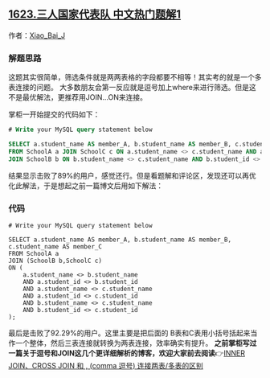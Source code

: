 ## [1623.三人国家代表队 中文热门题解1](https://leetcode.cn/problems/all-valid-triplets-that-can-represent-a-country/solutions/100000/duo-biao-lian-jie-de-geng-duo-si-kao-by-y8q8i)

作者：[Xiao_Bai_J](https://leetcode.cn/u/Xiao_Bai_J)
### 解题思路
这题其实很简单，筛选条件就是两两表格的字段都要不相等！其实考的就是一个多表连接的问题。
大多数朋友会第一反应就是逗号加上where来进行筛选。但是这不是最优解法，更推荐用JOIN...ON来连接。


掌柜一开始提交的代码如下：
```sql
# Write your MySQL query statement below

SELECT a.student_name AS member_A, b.student_name AS member_B, c.student_name AS member_C
FROM SchoolA a JOIN SchoolC c ON a.student_name <> c.student_name AND a.student_id <> c.student_id
JOIN SchoolB b ON b.student_name <> c.student_name AND b.student_id <> c.student_id AND b.student_id <> a.student_id AND b.student_name <> a.student_name;
```
结果显示击败了89%的用户，感觉还行。但是看题解和评论区，发现还可以再优化此解法，于是想起之前一篇博文后用如下解法：

### 代码

```mysql
# Write your MySQL query statement below

SELECT a.student_name AS member_A, b.student_name AS member_B, c.student_name AS member_C
FROM SchoolA a 
JOIN (SchoolB b,SchoolC c)
ON (
    a.student_name <> b.student_name 
    AND a.student_id <> b.student_id
    AND a.student_name <> c.student_name 
    AND a.student_id <> c.student_id 
    AND b.student_name <> c.student_name 
    AND b.student_id <> c.student_id
);
```

最后是击败了92.29%的用户。这里主要是把后面的 B表和C表用小括号括起来当作一个整体，然后三表连接就转换为两表连接，效率确实有提升。
**之前掌柜写过一篇关于逗号和JOIN这几个更详细解析的博客，欢迎大家前去阅读**👉[INNER JOIN、CROSS JOIN 和 , (comma 逗号) 连接两表/多表的区别](https://blog.csdn.net/weixin_41013322/article/details/106620217)